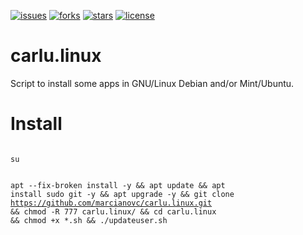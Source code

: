 [![issues](https://img.shields.io/github/issues/eduardoalthaus/carlu.linux.svg)](https://github.com/eduardoalthaus/carlu.mint/issues)
[![forks](https://img.shields.io/github/forks/eduardoalthaus/carlu.linux.svg)](https://github.com/eduardoalthaus/carlu.mint/network/members)
[![stars](https://img.shields.io/github/stars/eduardoalthaus/carlu.linux.svg)](https://github.com/eduardoalthaus/carlu.linux/stargazers)
[![license](https://img.shields.io/github/license/eduardoalthaus/carlu.linux.svg)](https://github.com/eduardoalthaus/carlu.linux/blob/master/LICENSE)
# carlu.linux
Script to install some apps in GNU/Linux Debian and/or Mint/Ubuntu.  
  
# Install  
<code>
su

apt --fix-broken install -y && apt update && apt install sudo git -y && apt upgrade -y && git clone https://github.com/marcianovc/carlu.linux.git && chmod -R 777 carlu.linux/ && cd carlu.linux && chmod +x *.sh && ./updateuser.sh</code>
